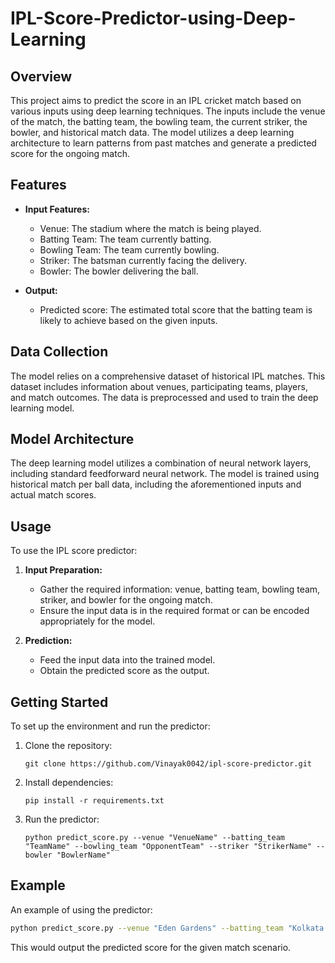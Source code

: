 # IPL-Score-Predictor-using-Deep-Learning

## Overview

This project aims to predict the score in an IPL cricket match based on various inputs using deep learning techniques. The inputs include the venue of the match, the batting team, the bowling team, the current striker, the bowler, and historical match data. The model utilizes a deep learning architecture to learn patterns from past matches and generate a predicted score for the ongoing match.

## Features

- **Input Features:**
    - Venue: The stadium where the match is being played.
    - Batting Team: The team currently batting.
    - Bowling Team: The team currently bowling.
    - Striker: The batsman currently facing the delivery.
    - Bowler: The bowler delivering the ball.

- **Output:**
    - Predicted score: The estimated total score that the batting team is likely to achieve based on the given inputs.

## Data Collection

The model relies on a comprehensive dataset of historical IPL matches. This dataset includes information about venues, participating teams, players, and match outcomes. The data is preprocessed and used to train the deep learning model.

## Model Architecture

The deep learning model utilizes a combination of neural network layers, including standard feedforward neural network. The model is trained using historical match per ball data, including the aforementioned inputs and actual match scores.

## Usage

To use the IPL score predictor:

1. **Input Preparation:**
    - Gather the required information: venue, batting team, bowling team, striker, and bowler for the ongoing match.
    - Ensure the input data is in the required format or can be encoded appropriately for the model.

2. **Prediction:**
    - Feed the input data into the trained model.
    - Obtain the predicted score as the output.

## Getting Started

To set up the environment and run the predictor:

1. Clone the repository:

   ```
   git clone https://github.com/Vinayak0042/ipl-score-predictor.git
   ```

2. Install dependencies:

   ```
   pip install -r requirements.txt
   ```

3. Run the predictor:

   ```
   python predict_score.py --venue "VenueName" --batting_team "TeamName" --bowling_team "OpponentTeam" --striker "StrikerName" --bowler "BowlerName"
   ```

## Example

An example of using the predictor:

```bash
python predict_score.py --venue "Eden Gardens" --batting_team "Kolkata Knight Riders" --bowling_team "Mumbai Indians" --striker "Shubman Gill" --bowler "Jasprit Bumrah"
```

This would output the predicted score for the given match scenario.
